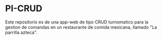 # PI-CRUD
Este repositorio es de una app-web de tipo CRUD turnomatico para la gestion de comandas en un restaurante de comida mexicana, llamado "La parrilla azteca".
